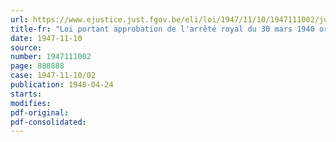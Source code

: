 ```yaml
---
url: https://www.ejustice.just.fgov.be/eli/loi/1947/11/10/1947111002/justel
title-fr: "Loi portant approbation de l'arrêté royal du 30 mars 1940 ordonnant des virements de crédits au budget des dépenses ordinaires du vice-Gouvernement général du Rwanda-Burundi pour l'exercice 1939"
date: 1947-11-10
source:
number: 1947111002
page: 888888
case: 1947-11-10/02
publication: 1948-04-24
starts:
modifies:
pdf-original:
pdf-consolidated:
---
```


